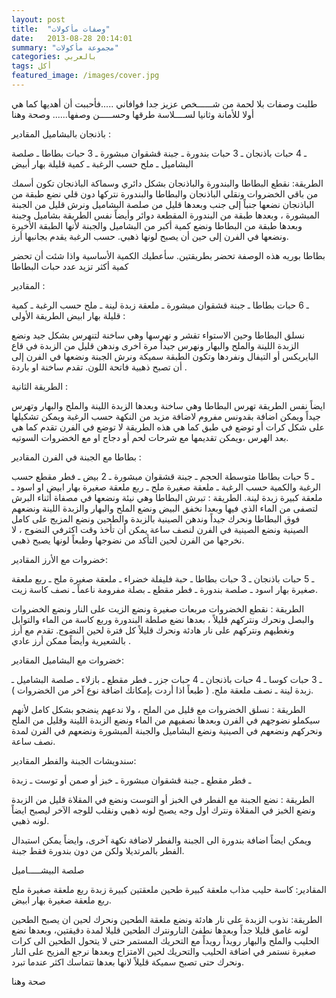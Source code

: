 ```yaml
---
layout: post
title:  "وصفات مأكولات"
date:   2013-08-28 20:14:01
summary: "مجموعة مأكولات"
categories: بالعربي
tags: أكل
featured_image: /images/cover.jpg
---
```


طلبت وصفات بلا لحمة من شــــــخص عزيز جدا فوافاني .....فأحببت أن أهديها كما هي أولا للأمانة وثانيا لســــلاسة طرقها وحســـــن وصفها...... وصحة وهنا

باذنجان بالبشاميل
المقادير :

ـ 4 حبات باذنجان
ـ 3 حبات بندورة
ـ جبنة قشقوان مبشورة
ـ   3 حبات بطاطا
ـ صلصة البشاميل
ـ ملح حسب الرغبة ـ كمية قليلة بهار أبيض

الطريقة:
نقطع البطاطا والبندورة والباذنجان بشكل دائري وسماكة الباذنجان تكون أسمك من باقي الخضروات
ونقلي الباذنجان والبطاطا والبندورة نتركها دون قلي
نضع طبقة من الباذنجان نضعها جنباً إلى جنب وبعدها قليل من صلصة البشاميل ونرش قليل من الجبنة المبشورة ، وبعدها طبقة من البندورة المقطعة دوائر وأيضاً نفس الطريقة بشاميل وجبنة وبعدها طبقة من البطاطا ونضع كمية أكبر من البشاميل والجبنة لأنها الطبقة الأخيرة ونضعها في الفرن إلى حين أن يصبح لونها ذهبي.
حسب الرغبة يقدم بجانبها أرز.

بطاطا بوريه
هذه الوصفة تحضر بطريقتين.
سأعطيك الكمية الأساسية واذا شئت أن تحضر كمية أكثر تزيد عدد حبات البطاطا

المقادير :

ـ 6 حبات بطاطا
ـ جبنة قشقوان مبشورة
ـ ملعقة زبدة لينة
ـ  ملح حسب الرغبة ـ كمية قليلة بهار ابيض
الطريقة الأولى :

نسلق البطاطا وحين الاستواء تقشر و نهرسها وهي ساخنة لتنهرس بشكل جيد
ونضع الزبدة اللينة والملح والبهار ونهرس جيداً مرة اخرى
وندهن قليل من الزبدة في قاع  البايريكس أو التيفال ونفردها وتكون الطبقة سميكة
ونرش الجبنة ونضعها في الفرن إلى أن تصبح ذهبية فاتحة اللون.
تقدم ساخنة او باردة .

الطريقة الثانية :

ايضاً نفس الطريقة تهرس البطاطا وهي ساخنة وبعدها الزبدة اللينة والملح والبهار وتهرس جيداً
ويمكن اضافة بقدونس مفروم لاضافة مزيد من النكهة حسب الرغبة
ويمكن تشكيلها على شكل كرات أو توضع في طبق كما هي
هذه الطريقة لا توضع في الفرن تقدم كما هي بعد الهرس ،ويمكن تقديمها مع شرحات لحم أو دجاج
او مع الخضروات السوتيه.

بطاطا مع الجبنة في الفرن
المقادير :

ـ 5 حبات بطاطا متوسطة الحجم
ـ جبنة قشقوان مبشورة
ـ 2 بيض
ـ فطر مقطع حسب الرغبة والكمية حسب الرغبة
ـ ملعقة صغيرة ملح ـ ربع ملعقة صغيرة بهار ابيض او اسود
ـ ملعقة كبيرة زبدة لينة.
الطريقة :
تبرش البطاطا وهي نيئة ونضعها في مصفاة أثناء البرش لتصفى من الماء الذي فيها
وبعدا نخفق البيض ونضع الملح والبهار والزبدة اللينة ونضعهم فوق البطاطا ونحرك جيداً
وندهن الصينية بالزبدة والطحين ونضع المزيج على كامل الصينية ونضع الصينية في الفرن
لنصف ساعة يمكن أن تأخذ وقت اكثرفي النضوج ، لا نخرجها من الفرن لحين التأكد من نضوجها وطبعاً لونها يصبح ذهبي.

خضروات مع الأرز
المقادير:

ـ 5 حبات باذنجان
ـ 3 حبات بطاطا
ـ حبة فليفلة خضراء
ـ ملعقة صغيرة ملح ـ ربع ملعقة صغيرة بهار اسود
ـ صلصة بندورة
ـ فطر مقطع
ـ بصلة مفرومة ناعماً
ـ نصف كاسة زيت.

الطريقة :
نقطع الخضروات مربعات صغيرة ونضع الزيت على النار ونضع الخضروات والبصل ونحرك ونتركهم قليلاً ، بعدها نضع صلطة البندورة وربع كاسة من الماء والتوابل ونغطيهم ونتركهم على نار هادئة  ونحرك قليلاً كل فترة لحين النضوج.
تقدم مع أرز بالشعيرية وأيضاً ممكن أرز عادي .

خضروات مع البشاميل
المقادير:

ـ 3 حبات كوسا
ـ 4 حبات باذنجان
ـ 4 حبات جزر
ـ فطر مقطع
ـ بازلاء
ـ صلصة البشاميل
ـ زبدة لينة
ـ نصف ملعقة ملح.
( طبعاً اذا أردت بإمكانك اضافة نوع آخر من الخضروات ).

الطريقة :
نسلق الخضروات مع قليل من الملح ، ولا ندعهم ينضجو بشكل كامل لأنهم سيكملو نضوجهم في الفرن
وبعدها نصفيهم من الماء ونضع الزبدة اللينة وقليل من الملح ونحركهم ونضعهم في الصينية
ونضع البشاميل والجبنة المبشورة ونضعهم في الفرن لمدة نصف ساعة.

سندويشات الجبنة والفطر
المقادير:

ـ فطر مقطع
ـ جبنة قشقوان مبشورة
ـ خبز أو صمن أو توست
ـ زبدة

الطريقة :
نضع الجبنة مع الفطر في الخبز أو التوست ونضع في المقلاة قليل من الزبدة ونضع الخبز في المقلاة ونترك اول وجه يصبح لونه ذهبي ونقلب للوجه الآخر ليصبح ايضاً لونه ذهبي.

ويمكن ايضاً اضافة بندورة الى الجبنة والفطر لاضافة  نكهة آخرى، وايضاً يمكن استبدال الفطر بالمرتديلا ولكن من دون بندورة فقط جبنة.

 صلصة البيشـــــاميل

المقادير:
كاسة حليب مذاب
ملعقة كبيرة طحين
ملعقتين كبيرة زبدة
ربع ملعقة صغيرة ملح
ربع ملعقة صغيرة بهار ابيض.

الطريقة:
نذوب الزبدة على نار هادئة ونضع ملعقة الطحين ونحرك لحين ان يصبح الطحين
لونه غامق قليلا جداً
وبعدها نطفئ النارونترك الطحين قليلا لمدة دقيقتين، وبعدها نضع الحليب والملح والبهار
رويداً رويداً مع التحريك المستمر
حتى لا يتحول الطحين الى كرات صغيرة
نستمر في اضافة الحليب والتحريك لحين الامتزاج وبعدها نرجع المزيح على النار
ونحرك حتى تصبح سميكة قليلاً لانها بعدها تتماسك اكثر عندما تبرد.

صحة وهنا